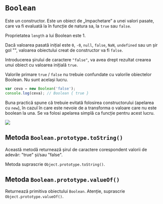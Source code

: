 # `Boolean`

Este un constructor.
Este un obiect de „împachetare” a unei valori pasate, care va fi evaluată la în funcție de natura sa, la `true` sau `false`.

Proprietatea `length` a lui Boolean este 1.

Dacă valoarea pasată inițial este `0`, `-0`, `null`, `false`, `NaN`, `undefined` sau un șir gol "", valoarea obiectului creat de constructor va fi `false`.

Introducerea șirului de caractere `"false"`, va avea drept rezultat crearea unui obiect cu valoarea inițială `true`.

Valorile primare `true` / `false` nu trebuie confundate cu valorile obiectelor Boolean. Nu sunt același lucru.

```javascript
var ceva = new Boolean('false');
console.log(ceva); // Boolean { true }
```

Buna practică spune că trebuie evitată folosirea constructorului (apelarea cu `new`), în cazul în care este nevoie de a transforma o valoare care nu este boolean la una. Se va folosi apelarea simplă ca funcție pentru acest lucru.

![](BooleanMap.png)

## Metoda `Boolean.prototype.toString()`

Această metodă returnează șirul de caractere corespondent valorii de adevăr: "true" și/sau "false".

Metoda suprascrie `Object.prototype.toString()`.

## Metoda `Boolean.prototype.valueOf()`

Returnează primitiva obiectului `Boolean`.
Atenție, suprascrie `Object.prototype.valueOf()`.
